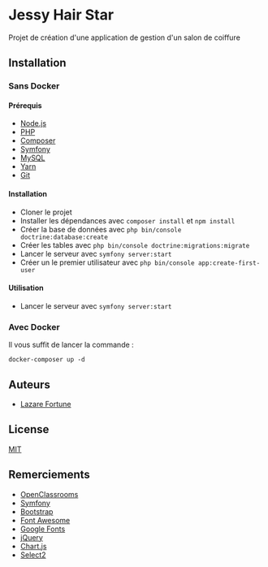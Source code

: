 # Jessy Hair Star
Projet de création d'une application de gestion d'un salon de coiffure

## Installation

### Sans Docker

#### Prérequis
- [Node.js](https://nodejs.org/en/)
- [PHP](https://www.php.net/)
- [Composer](https://getcomposer.org/)
- [Symfony](https://symfony.com/)
- [MySQL](https://www.mysql.com/fr/)
- [Yarn](https://yarnpkg.com/)
- [Git](https://git-scm.com/)


#### Installation
- Cloner le projet
- Installer les dépendances avec `composer install` et `npm install`
- Créer la base de données avec `php bin/console doctrine:database:create`
- Créer les tables avec `php bin/console doctrine:migrations:migrate`
- Lancer le serveur avec `symfony server:start`
- Créer un le premier utilisateur avec `php bin/console app:create-first-user`

#### Utilisation
- Lancer le serveur avec `symfony server:start`

### Avec Docker

Il vous suffit de lancer la commande :

`docker-composer up -d`


## Auteurs
- [Lazare Fortune](https://lazarefortune.com/)

## License
[MIT](https://choosealicense.com/licenses/mit/)

## Remerciements
- [OpenClassrooms](https://openclassrooms.com/fr/)
- [Symfony](https://symfony.com/)
- [Bootstrap](https://getbootstrap.com/)
- [Font Awesome](https://fontawesome.com/)
- [Google Fonts](https://fonts.google.com/)
- [jQuery](https://jquery.com/)
- [Chart.js](https://www.chartjs.org/)
- [Select2](https://select2.org/)
